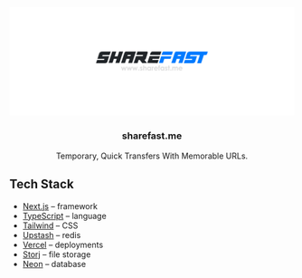 <p align="center">
  <a href="https://github.com/hiekki4/sharefast">
   <img src="/public/background.png" alt="Logo">
  </a>

  <h3 align="center">sharefast.me</h3>

  <p align="center">
    Temporary, Quick Transfers With Memorable URLs.
  </p>
</p>

## Tech Stack

- [Next.js](https://nextjs.org/) – framework
- [TypeScript](https://www.typescriptlang.org/) – language
- [Tailwind](https://tailwindcss.com/) – CSS
- [Upstash](https://upstash.com/) – redis
- [Vercel](https://vercel.com/) – deployments
- [Storj](https://storj.io/) – file storage
- [Neon](https://neon.tech/) – database
